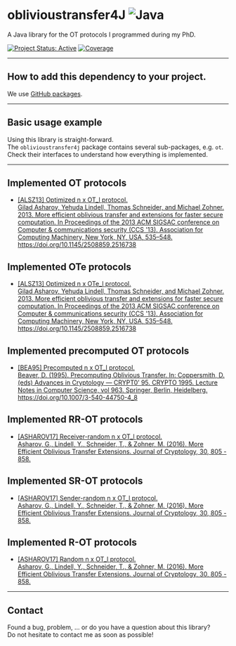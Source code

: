 # oblivioustransfer4J ![Java](https://img.shields.io/badge/java-%23ED8B00.svg?style=for-the-badge&logo=java&logoColor=white)
A Java library for the OT protocols I programmed during my PhD.

[![Project Status: Active](https://www.repostatus.org/badges/latest/active.svg)](https://www.repostatus.org/#active)
[![Coverage](https://badgen.net/badge/coverage/100%25/blue)](https://badgen.net/badge/coverage/100%25/blue)


***

## How to add this dependency to your project.

We use <a href="https://github.com/pvriel/oblivioustransfer4J/packages/">GitHub packages</a>.

***

## Basic usage example

Using this library is straight-forward.
<br>The `oblivioustransfer4j` package contains several sub-packages, e.g. `ot`.
Check their interfaces to understand how everything is implemented. 

***

## Implemented OT protocols

<ul>
<li><a href="https://doi.org/10.1145/2508859.2516738">[ALSZ13] Optimized n x OT_l protocol.
<br>Gilad Asharov, Yehuda Lindell, Thomas Schneider, and Michael Zohner. 2013. More efficient oblivious transfer and extensions for faster secure computation. In Proceedings of the 2013 ACM SIGSAC conference on Computer & communications security (CCS '13). Association for Computing Machinery, New York, NY, USA, 535–548. https://doi.org/10.1145/2508859.2516738</a> </li>
</ul>

## Implemented OTe protocols
<ul>
<li><a href="https://doi.org/10.1145/2508859.2516738">[ALSZ13] Optimized n x OTe_l protocol.
<br>Gilad Asharov, Yehuda Lindell, Thomas Schneider, and Michael Zohner. 2013. More efficient oblivious transfer and extensions for faster secure computation. In Proceedings of the 2013 ACM SIGSAC conference on Computer & communications security (CCS '13). Association for Computing Machinery, New York, NY, USA, 535–548. https://doi.org/10.1145/2508859.2516738</a> </li>
</ul>

## Implemented precomputed OT protocols
<ul>
<li><a href="https://doi.org/10.1007/3-540-44750-4_8">[BEA95] Precomputed n x OT_l protocol.
<br>Beaver, D. (1995). Precomputing Oblivious Transfer. In: Coppersmith, D. (eds) Advances in Cryptology — CRYPT0’ 95. CRYPTO 1995. Lecture Notes in Computer Science, vol 963. Springer, Berlin, Heidelberg. https://doi.org/10.1007/3-540-44750-4_8</a></li>
</ul>

## Implemented RR-OT protocols
<ul>
<li><a href="">[ASHAROV17] Receiver-random n x OT_l protocol.
<br>Asharov, G., Lindell, Y., Schneider, T., & Zohner, M. (2016). More Efficient Oblivious Transfer Extensions. Journal of Cryptology, 30, 805 - 858.</a></li>
</ul>

## Implemented SR-OT protocols
<ul>
<li><a href="">[ASHAROV17] Sender-random n x OT_l protocol.
<br>Asharov, G., Lindell, Y., Schneider, T., & Zohner, M. (2016). More Efficient Oblivious Transfer Extensions. Journal of Cryptology, 30, 805 - 858.</a></li>
</ul>

## Implemented R-OT protocols
<ul>
<li><a href="">[ASHAROV17] Random n x OT_l protocol.
<br>Asharov, G., Lindell, Y., Schneider, T., & Zohner, M. (2016). More Efficient Oblivious Transfer Extensions. Journal of Cryptology, 30, 805 - 858.</a></li>
</ul>

***

## Contact

Found a bug, problem, ... or do you have a question about this library?
<br>Do not hesitate to contact me as soon as possible!
